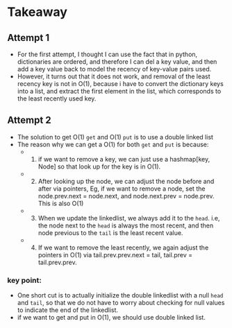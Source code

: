 # Takeaway

## Attempt 1
- For the first attempt, I thought I can use the fact that in python, dictionaries are ordered, and therefore I can del a key value, and then add a key value back to model the recency of key-value pairs used.
- However, it turns out that it does not work, and removal of the least recency key is not in O(1), because i have to convert the dictionary keys into a list, and extract the first element in the list, which corresponds to the least recently used key.


## Attempt 2
- The solution to get O(1) `get` and O(1) `put` is to use a double linked list
- The reason why we can get a O(1) for both `get` and `put` is because:
  - 1. if we want to remove a key, we can just use a hashmap[key, Node] so that look up for the key is in O(1).
  - 2. After looking up the node, we can adjust the node before and after via pointers, Eg, if we want to remove a node, set the node.prev.next = node.next, and node.next.prev = node.prev. This is also O(1)
  - 3. When we update the linkedlist, we always add it to the `head`. i.e, the node next to the `head` is always the most recent, and then node previous to the `tail` is the least recent value.
  - 4. If we want to remove the least recently, we again adjust the pointers in O(1) via tail.prev.prev.next = tail, tail.prev = tail.prev.prev.
### key point:
- One short cut is to actually initialize the double linkedlist with a null `head` and `tail`, so that we do not have to worry about checking for null values to indicate the end of the linkedlist.
- if we want to get and put in O(1), we should use double linked list.